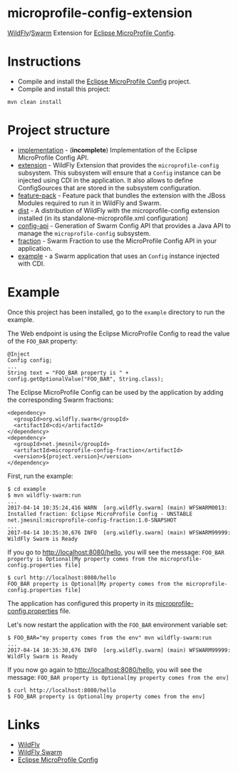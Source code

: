 # microprofile-config-extension

[WildFly][wildfly]/[Swarm][swarm] Extension for [Eclipse MicroProfile Config][microprofile-config].

# Instructions

* Compile and install the [Eclipse MicroProfile Config][microprofile-config] project.
* Compile and install this project:

```
mvn clean install
```


# Project structure

* [implementation](implementation/) - (__incomplete__) Implementation of the Eclipse MicroProfile Config API.
* [extension](extension/) - WildFly Extension that provides the `microprofile-config` subsystem. This subsystem will ensure that a `Config` instance
can be injected using CDI in the application. It also allows to define ConfigSources that are stored in the subsystem configuration.
* [feature-pack](feature-pack/) - Feature pack that bundles the extension with the JBoss Modules required to run it in WildFly and Swarm.
* [dist](dist/) - A distribution of WildFly with the microprofile-config extension installed (in its standalone-microprofile.xml configuration)
* [config-api](config-api/) - Generation of Swarm Config API that provides a Java API to manage the `microprofile-config` subsystem.
* [fraction](fraction/) - Swarm Fraction to use the MicroProfile Config API in your application.
* [example](example/) - a Swarm application that uses an `Config` instance injected with CDI.

# Example

Once this project has been installed, go to the `example` directory to run the example.


The Web endpoint is using the Eclipse MicroProfile Config to read the value of the `FOO_BAR` property:

```
@Inject
Config config;
...
String text = "FOO_BAR property is " + config.getOptionalValue("FOO_BAR", String.class);

```

The Eclipse MicroProfile Config can be used by the application by adding the corresponding Swarm fractions:

```
<dependency>
  <groupId>org.wildfly.swarm</groupId>
  <artifactId>cdi</artifactId>
</dependency>
<dependency>
  <groupId>net.jmesnil</groupId>
  <artifactId>microprofile-config-fraction</artifactId>
  <version>${project.version}</version>
</dependency>
```

First, run the example:

```
$ cd example
$ mvn wildfly-swarm:run
...
2017-04-14 10:35:24,416 WARN  [org.wildfly.swarm] (main) WFSWARM0013: Installed fraction: Eclipse MicroProfile Config - UNSTABLE        net.jmesnil:microprofile-config-fraction:1.0-SNAPSHOT
...
2017-04-14 10:35:30,676 INFO  [org.wildfly.swarm] (main) WFSWARM99999: WildFly Swarm is Ready
```


If you go to [http://localhost:8080/hello](http://localhost:8080/hello), you will see the message: `FOO_BAR property is Optional[My property comes from the microprofile-config.properties file]`

```
$ curl http://localhost:8080/hello
FOO_BAR property is Optional[My property comes from the microprofile-config.properties file]
```

The application has configured this property in its [microprofile-config.properties](example/src/main/resources/META-INF/microprofile-config.properties) file.

Let's now restart the application with the `FOO_BAR` environment variable set:

```
$ FOO_BAR="my property comes from the env" mvn wildfly-swarm:run
...
2017-04-14 10:35:30,676 INFO  [org.wildfly.swarm] (main) WFSWARM99999: WildFly Swarm is Ready
```

If you now go again to [http://localhost:8080/hello](http://localhost:8080/hello), you will see the message: `FOO_BAR property is Optional[my property comes from the env]`

```
$ curl http://localhost:8080/hello
$ FOO_BAR property is Optional[my property comes from the env]
```

# Links

* [WildFly][wildfly]
* [WildFly Swarm][swarm]
* [Eclipse MicroProfile Config][microprofile-config]


[wildfly]: https://wildlfy.org/
[swarm]: http://wildfly-swarm.io/
[microprofile-config]: https://github.com/microprofile/microprofile-config
